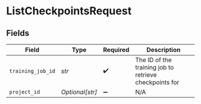 # ListCheckpointsRequest


## Fields

| Field                                                  | Type                                                   | Required                                               | Description                                            |
| ------------------------------------------------------ | ------------------------------------------------------ | ------------------------------------------------------ | ------------------------------------------------------ |
| `training_job_id`                                      | *str*                                                  | :heavy_check_mark:                                     | The ID of the training job to retrieve checkpoints for |
| `project_id`                                           | *Optional[str]*                                        | :heavy_minus_sign:                                     | N/A                                                    |